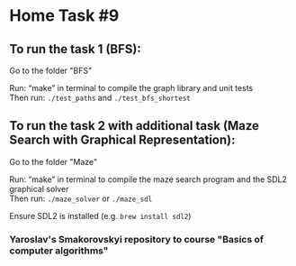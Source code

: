 # Home Task #9

## To run the task 1 (BFS):

Go to the folder "BFS"

Run: “make” in terminal to compile the graph library and unit tests  
Then run: `./test_paths` and `./test_bfs_shortest`

## To run the task 2 with additional task (Maze Search with Graphical Representation):
Go to the folder "Maze"

Run: “make” in terminal to compile the maze search program and the SDL2 graphical solver  
Then run: `./maze_solver` or `./maze_sdl`

Ensure SDL2 is installed (e.g. `brew install sdl2`)  


### Yaroslav's Smakorovskyi repository to course "Basics of computer algorithms"